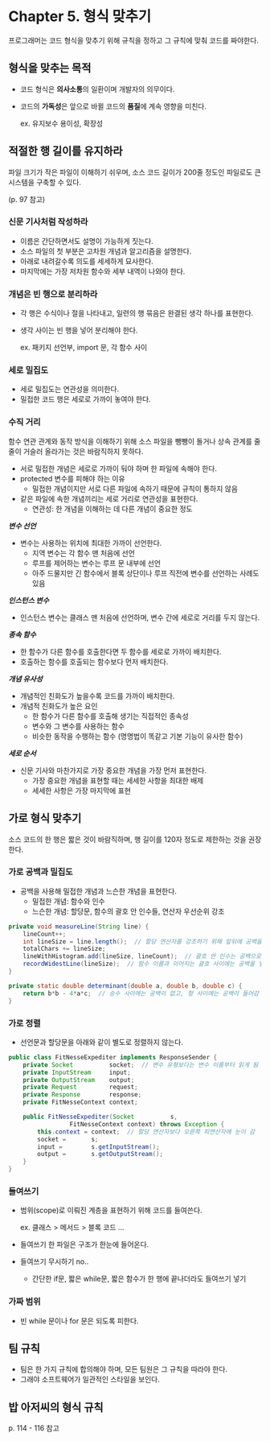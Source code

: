 # Chapter 5. 형식 맞추기

프로그래머는 코드 형식을 맞추기 위해 규칙을 정하고 그 규칙에 맞춰 코드를 짜야한다.

## 형식을 맞추는 목적


- 코드 형식은 **의사소통**의 일환이며 개발자의 의무이다.
- 코드의 **가독성**은 앞으로 바뀔 코드의 **품질**에 계속 영향을 미친다.
    
    ex. 유지보수 용이성, 확장성
    

## 적절한 행 길이를 유지하라


파일 크기가 작은 파일이 이해하기 쉬우며, 소스 코드 길이가 200줄 정도인 파일로도 큰 시스템을 구축할 수 있다.

(p. 97 참고)

### 신문 기사처럼 작성하라

- 이름은 간단하면서도 설명이 가능하게 짓는다.
- 소스 파일의 첫 부분은 고차원 개념과 알고리즘을 설명한다.
- 아래로 내려갈수록 의도를 세세하게 묘사한다.
- 마지막에는 가장 저차원 함수와 세부 내역이 나와야 한다.

### 개념은 빈 행으로 분리하라

- 각 행은 수식이나 절을 나타내고, 일련의 행 묶음은 완결된 생각 하나를 표현한다.
- 생각 사이는 빈 행을 넣어 분리해야 한다.
    
    ex. 패키지 선언부, import 문, 각 함수 사이
    

### 세로 밀집도

- 세로 밀집도는 연관성을 의미한다.
- 밀접한 코드 행은 세로로 가까이 놓여야 한다.

### 수직 거리

함수 연관 관계와 동작 방식을 이해하기 위해 소스 파일을 뺑뺑이 돌거나 상속 관계를 줄줄이 거슬러 올라가는 것은 바람직하지 못하다.

- 서로 밀접한 개념은 세로로 가까이 둬야 하며 한 파일에 속해야 한다.
- protected 변수를 피해야 하는 이유
    - 밀접한 개념이지만 서로 다른 파일에 속하기 때문에 규칙이 통하지 않음
- 같은 파일에 속한 개념끼리는 세로 거리로 연관성을 표현한다.
    - 연관성: 한 개념을 이해하는 데 다른 개념이 중요한 정도

***변수 선언***

- 변수는 사용하는 위치에 최대한 가까이 선언한다.
    - 지역 변수는 각 함수 맨 처음에 선언
    - 루프를 제어하는 변수는 루프 문 내부에 선언
    - 아주 드물지만 긴 함수에서 블록 상단이나 루프 직전에 변수를 선언하는 사례도 있음

***인스턴스 변수***

- 인스턴스 변수는 클래스 맨 처음에 선언하며, 변수 간에 세로로 거리를 두지 않는다.

***종속 함수***

- 한 함수가 다른 함수를 호출한다면 두 함수를 세로로 가까이 배치한다.
- 호출하는 함수를 호출되는 함수보다 먼저 배치한다.

***개념 유사성***

- 개념적인 친화도가 높을수록 코드를 가까이 배치한다.
- 개념적 친화도가 높은 요인
    - 한 함수가 다른 함수를 호출해 생기는 직접적인 종속성
    - 변수와 그 변수를 사용하는 함수
    - 비슷한 동작을 수행하는 함수 (명명법이 똑같고 기본 기능이 유사한 함수)

***세로 순서***

- 신문 기사와 마찬가지로 가장 중요한 개념을 가장 먼저 표현한다.
    - 가장 중요한 개념을 표현할 때는 세세한 사항을 최대한 배제
    - 세세한 사항은 가장 마지막에 표현

## 가로 형식 맞추기



소스 코드의 한 행은 짧은 것이 바람직하며, 행 길이를 120자 정도로 제한하는 것을 권장한다.

### 가로 공백과 밀집도

- 공백을 사용해 밀접한 개념과 느슨한 개념을 표현한다.
    - 밀접한 개념: 함수와 인수
    - 느슨한 개념: 할당문, 함수의 괄호 안 인수들, 연산자 우선순위 강조

```java
private void measureLine(String line) {
	lineCount++;
	int lineSize = line.length();  // 할당 연산자를 강조하기 위해 앞뒤에 공백을 줌
	totalChars += lineSize;
	lineWithHistogram.add(lineSize, lineCount);  // 괄호 안 인수는 공백으로 분리
	recordWidestLine(lineSize);  // 함수 이름과 이어지는 괄호 사이에는 공백을 넣지 않음
}
```

```java
private static double determinant(double a, double b, double c) {
	return b*b - 4*a*c;  // 승수 사이에는 공백이 없고, 항 사이에는 공백이 들어감
}
```

### 가로 정렬

- 선언문과 할당문을 아래와 같이 별도로 정렬하지 않는다.

```java
public class FitNesseExpediter implements ResponseSender {
	private Socket          socket;  // 변수 유형보다는 변수 이름부터 읽게 됨
	private InputStream     input;
	private OutputStream    output;
	private Request         request;
	private Response        response;
	private FitNesseContext context;

	public FitNesseExpediter(Socket          s,
				 FitNesseContext context) throws Exception {
		this.context = context;  // 할당 연산자보다 오른쪽 피연산자에 눈이 감
		socket =       s;
		input =        s.getInputStream();
		output =       s.getOutputStream();
	}
}
```

### 들여쓰기

- 범위(scope)로 이뤄진 계층을 표현하기 위해 코드를 들여쓴다.
    
    ex. 클래스 > 메서드 > 블록 코드 ...
    
- 들여쓰기 한 파일은 구조가 한눈에 들어온다.
- 들여쓰기 무시하기 no..
    - 간단한 if문, 짧은 while문, 짧은 함수가 한 행에 끝나더라도 들여쓰기 넣기

### 가짜 범위

- 빈 while 문이나 for 문은 되도록 피한다.

## 팀 규칙


- 팀은 한 가지 규칙에 합의해야 하며, 모든 팀원은 그 규칙을 따라야 한다.
- 그래야 소프트웨어가 일관적인 스타일을 보인다.

## 밥 아저씨의 형식 규칙


p. 114 - 116 참고
